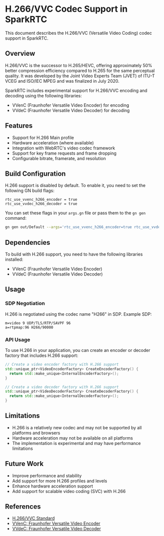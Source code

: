 # H.266/VVC Codec Support in SparkRTC

This document describes the H.266/VVC (Versatile Video Coding) codec support in SparkRTC.

## Overview

H.266/VVC is the successor to H.265/HEVC, offering approximately 50% better compression efficiency compared to H.265 for the same perceptual quality. It was developed by the Joint Video Experts Team (JVET) of ITU-T VCEG and ISO/IEC MPEG and was finalized in July 2020.

SparkRTC includes experimental support for H.266/VVC encoding and decoding using the following libraries:
- VVenC (Fraunhofer Versatile Video Encoder) for encoding
- VVdeC (Fraunhofer Versatile Video Decoder) for decoding

## Features

- Support for H.266 Main profile
- Hardware acceleration (where available)
- Integration with WebRTC's video codec framework
- Support for key frame requests and frame dropping
- Configurable bitrate, framerate, and resolution

## Build Configuration

H.266 support is disabled by default. To enable it, you need to set the following GN build flags:

```
rtc_use_vvenc_h266_encoder = true
rtc_use_vvdec_h266_decoder = true
```

You can set these flags in your `args.gn` file or pass them to the `gn gen` command:

```bash
gn gen out/Default --args='rtc_use_vvenc_h266_encoder=true rtc_use_vvdec_h266_decoder=true'
```

## Dependencies

To build with H.266 support, you need to have the following libraries installed:

- VVenC (Fraunhofer Versatile Video Encoder)
- VVdeC (Fraunhofer Versatile Video Decoder)

## Usage

### SDP Negotiation

H.266 is negotiated using the codec name "H266" in SDP. Example SDP:

```
m=video 9 UDP/TLS/RTP/SAVPF 96
a=rtpmap:96 H266/90000
```

### API Usage

To use H.266 in your application, you can create an encoder or decoder factory that includes H.266 support:

```cpp
// Create a video encoder factory with H.266 support
std::unique_ptr<VideoEncoderFactory> CreateEncoderFactory() {
  return std::make_unique<InternalEncoderFactory>();
}

// Create a video decoder factory with H.266 support
std::unique_ptr<VideoDecoderFactory> CreateDecoderFactory() {
  return std::make_unique<InternalDecoderFactory>();
}
```

## Limitations

- H.266 is a relatively new codec and may not be supported by all platforms and browsers
- Hardware acceleration may not be available on all platforms
- The implementation is experimental and may have performance limitations

## Future Work

- Improve performance and stability
- Add support for more H.266 profiles and levels
- Enhance hardware acceleration support
- Add support for scalable video coding (SVC) with H.266

## References

- [H.266/VVC Standard](https://www.itu.int/rec/T-REC-H.266)
- [VVenC: Fraunhofer Versatile Video Encoder](https://github.com/fraunhoferhhi/vvenc)
- [VVdeC: Fraunhofer Versatile Video Decoder](https://github.com/fraunhoferhhi/vvdec)